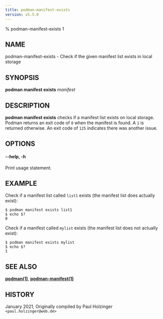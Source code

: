 ```yaml
---
title: podman-manifest-exists
version: v5.5.0
---
```


% podman-manifest-exists 1

## NAME
podman\-manifest\-exists - Check if the given manifest list exists in local storage

## SYNOPSIS
**podman manifest exists** *manifest*

## DESCRIPTION
**podman manifest exists** checks if a manifest list exists on local storage.
Podman returns an exit code of `0` when the manifest is found. A `1` is
returned otherwise.
An exit code of `125` indicates there was another issue.


## OPTIONS

#### **--help**, **-h**

Print usage statement.

## EXAMPLE

Check if a manifest list called `list1` exists (the manifest list does actually exist):
```
$ podman manifest exists list1
$ echo $?
0
```

Check if a manifest called `mylist` exists (the manifest list does not actually exist):
```
$ podman manifest exists mylist
$ echo $?
1
```

## SEE ALSO
**[podman(1)](podman.1.md)**, **[podman-manifest(1)](podman-manifest.1.md)**

## HISTORY
January 2021, Originally compiled by Paul Holzinger `<paul.holzinger@web.de>`
